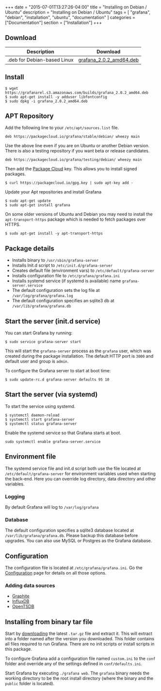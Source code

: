 +++
date = "2015-07-01T13:27:26-04:00"
title = "Installing on Debian / Ubuntu"
description = "Installing on Debian / Ubuntu"
tags = [ "grafana", "debian", "installation", "ubuntu", "documentation" ]
categories = ["Documentation"]
section = ["Installation"]
+++

## Download

Description | Download
------------ | -------------
.deb for Debian-based Linux | [grafana_2.0.2_amd64.deb](https://grafanarel.s3.amazonaws.com/builds/grafana_2.0.2_amd64.deb)

## Install

    $ wget https://grafanarel.s3.amazonaws.com/builds/grafana_2.0.2_amd64.deb
    $ sudo apt-get install -y adduser libfontconfig
    $ sudo dpkg -i grafana_2.0.2_amd64.deb

## APT Repository
Add the following line to your `/etc/apt/sources.list` file.

    deb https://packagecloud.io/grafana/stable/debian/ wheezy main

Use the above line even if you are on Ubuntu or another Debian version.
There is also a testing repository if you want beta or release
candidates.

    deb https://packagecloud.io/grafana/testing/debian/ wheezy main

Then add the [Package Cloud](https://packagecloud.io/grafana) key. This
allows you to install signed packages.

    $ curl https://packagecloud.io/gpg.key | sudo apt-key add -

Update your Apt repositories and install Grafana

    $ sudo apt-get update
    $ sudo apt-get install grafana

On some older versions of Ubuntu and Debian you may need to install the
`apt-transport-https` package which is needed to fetch packages over
HTTPS.

    $ sudo apt-get install -y apt-transport-https

## Package details

- Installs binary to `/usr/sbin/grafana-server`
- Installs Init.d script to `/etc/init.d/grafana-server`
- Creates default file (environment vars) to `/etc/default/grafana-server`
- Installs configuration file to `/etc/grafana/grafana.ini`
- Installs systemd service (if systemd is available) name `grafana-server.service`
- The default configuration sets the log file at `/var/log/grafana/grafana.log`
- The default configuration specifies an sqlite3 db at `/var/lib/grafana/grafana.db`

## Start the server (init.d service)

You can start Grafana by running:

    $ sudo service grafana-server start

This will start the `grafana-server` process as the `grafana` user,
which was created during the package installation. The default HTTP port
is `3000` and default user and group is `admin`.

To configure the Grafana server to start at boot time:

    $ sudo update-rc.d grafana-server defaults 95 10

## Start the server (via systemd)

To start the service using systemd.

    $ systemctl daemon-reload
    $ systemctl start grafana-server
    $ systemctl status grafana-server

Enable the systemd service so that Grafana starts at boot.

    sudo systemctl enable grafana-server.service

## Environment file

The systemd service file and init.d script both use the file located at
`/etc/default/grafana-server` for environment variables used when
starting the back-end. Here you can override log directory, data
directory and other variables.

### Logging

By default Grafana will log to `/var/log/grafana`

### Database

The default configuration specifies a sqlite3 database located at
`/var/lib/grafana/grafana.db`. Please backup this database before
upgrades. You can also use MySQL or Postgres as the Grafana database.

## Configuration

The configuration file is located at `/etc/grafana/grafana.ini`.  Go the
[Configuration](/installation/configuration) page for details on all
those options.

### Adding data sources

- [Graphite](../datasources/graphite.md)
- [InfluxDB](../datasources/influxdb.md)
- [OpenTSDB](../datasources/opentsdb.md)

## Installing from binary tar file

Start by [downloading](http://grafana.org/download/builds) the latest
`.tar.gz` file and extract it.  This will extract into a folder named
after the version you downloaded. This folder contains all files
required to run Grafana.  There are no init scripts or install scripts
in this package.

To configure Grafana add a configuration file named `custom.ini` to the
`conf` folder and override any of the settings defined in
`conf/defaults.ini`.

Start Grafana by executing `./grafana web`. The `grafana` binary needs
the working directory to be the root install directory (where the binary
and the `public` folder is located).


